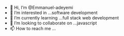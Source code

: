 - 👋 Hi, I’m @Emmanuel-adeyemi
- 👀 I’m interested in ...software development
- 🌱 I’m currently learning ...full stack web development
- 💞️ I’m looking to collaborate on ...javascript
- 📫 How to reach me ...

<!---
Emmanuel-adeyemi/Emmanuel-adeyemi is a ✨ special ✨ repository because its `README.md` (this file) appears on your GitHub profile.
You can click the Preview link to take a look at your changes.
--->
